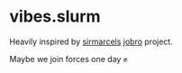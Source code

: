 vibes.slurm
===

Heavily inspired by [sirmarcels](https://gitlab.com/sirmarcel) [jobro](https://gitlab.com/sirmarcel/jobro) project.

Maybe we join forces one day :fist:
